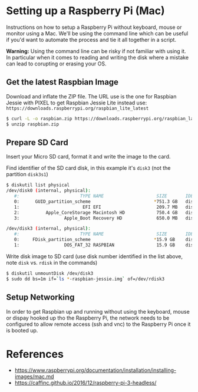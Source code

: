 # Setting up a Raspberry Pi (Mac)
Instructions on how to setup a Raspberry Pi without keyboard, mouse or monitor using a Mac. We'll be using the command line which can be useful if you'd want to automate the process and tie it all together in a script.

**Warning:** Using the command line can be risky if not familiar with using it. In particular when it comes to reading and writing the disk where a mistake can lead to corupting or erasing your OS.

## Get the latest Raspbian Image
Download and inflate the ZIP file. The URL use is the one for Raspbian Jessie with PIXEL to get Raspbian Jessie Lite instead use: `https://downloads.raspberrypi.org/raspbian_lite_latest`
```bash
$ curl -L -o raspbian.zip https://downloads.raspberrypi.org/raspbian_latest
$ unzip raspbian.zip
```

## Prepare SD Card
Insert your Micro SD card, format it and write the image to the card.

Find identifier of the SD card disk, in this example it's `disk3` (not the partition `disk3s1`)
```bash
$ diskutil list physical
/dev/disk0 (internal, physical):
   #:                       TYPE NAME                    SIZE       IDENTIFIER
   0:      GUID_partition_scheme                        *751.3 GB   disk0
   1:                        EFI EFI                     209.7 MB   disk0s1
   2:          Apple_CoreStorage Macintosh HD            750.4 GB   disk0s2
   3:                 Apple_Boot Recovery HD             650.0 MB   disk0s3

/dev/disk3 (internal, physical):
   #:                       TYPE NAME                    SIZE       IDENTIFIER
   0:     FDisk_partition_scheme                        *15.9 GB    disk3
   1:                 DOS_FAT_32 RASPBIAN                15.9 GB    disk3s1
```
Write disk image to SD card (use disk number identified in the list above, note `disk` vs. `rdisk` in the commands)
```bash
$ diskutil unmountDisk /dev/disk3
$ sudo dd bs=1m if=`ls *-raspbian-jessie.img` of=/dev/rdisk3
```

## Setup Networking
In order to get Raspbian up and running without using the keyboard, mouse or dispay hooked up tho the Raspberry Pi, the network needs to be configured to allow remote access (ssh and vnc) to the Raspberry Pi once it is booted up.

# References
* https://www.raspberrypi.org/documentation/installation/installing-images/mac.md
* https://caffinc.github.io/2016/12/raspberry-pi-3-headless/
